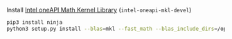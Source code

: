 Install [Intel oneAPI Math Kernel Library](https://www.intel.com/content/www/us/en/developer/tools/oneapi/onemkl-download.html?operatingsystem=linux&linux-install=apt) (`intel-oneapi-mkl-devel`)
```bash
pip3 install ninja
python3 setup.py install --blas=mkl --fast_math --blas_include_dirs=/opt/intel/oneapi/mkl/latest/include --blas_library_dirs=/opt/intel/oneapi/mkl/latest/lib/intel64
```